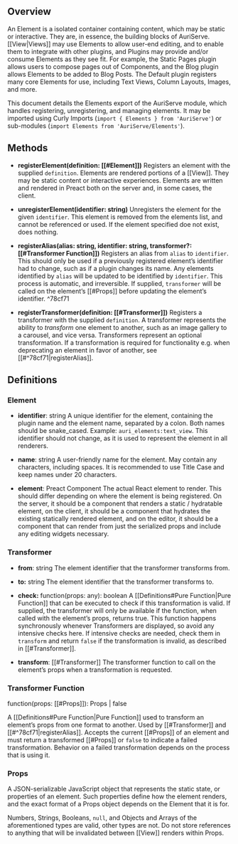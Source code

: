 ## Overview

An Element is a isolated container containing content, which may be static or interactive. They are, in essence, the building blocks of AuriServe. [[View|Views]] may use Elements to allow user-end editing, and to enable them to integrate with other plugins, and Plugins may provide and/or consume Elements as they see fit. For example, the Static Pages plugin allows users to compose pages out of Components, and the Blog plugin allows Elements to be added to Blog Posts. The Default plugin registers many core Elements for use, including Text Views, Column Layouts, Images, and more.

This document details the Elements export of the AuriServe module, which handles registering, unregistering, and managing elements. It may be imported using Curly Imports (`import { Elements } from 'AuriServe'`) or sub-modules (`import Elements from 'AuriServe/Elements'`).

## Methods

- **registerElement(definition: [[#Element]])**
	Registers an element with the supplied `definition`. Elements are rendered portions of a [[View]]. They may be static content or interactive experiences. Elements are written and rendered in Preact both on the server and, in some cases, the client.

- **unregisterElement(identifier: string)**
	Unregisters the element for the given `identifier`. This element is removed from the elements list, and cannot be referenced or used. If the element specified doe not exist, does nothing.

- **registerAlias(alias: string, identifier: string, transformer?: [[#Transformer Function]])**
	Registers an alias from `alias` to `identifier`. This should only be used if a previously registered element’s identifier had to change, such as if a plugin changes its name. Any elements identified by `alias` will be updated to be identified by `identifier`. This process is automatic, and irreversible.
	If supplied, `transformer` will be called on the element’s [[#Props]] before updating the element’s identifier. ^78cf71
	
- **registerTransformer(definition: [[#Transformer]])**
	Registers a transformer with the supplied `definition`. A transformer represents the ability to *transform* one element to another, such as an image gallery to a carousel, and vice versa. Transformers represent an optional transformation. If a transformation is required for functionality e.g. when deprecating an element in favor of another, see [[#^78cf71|registerAlias]].

## Definitions

### Element

- **identifier**:  string
	A unique identifier for the element, containing the plugin name and the element name, separated by a colon. Both names should be snake_cased. Example: `auri_elements:text_view`. This identifier should not change, as it is used to represent the element in all renderers.
	
- **name**:  string
	A user-friendly name for the element. May contain any characters, including spaces. It is recommended to use Title Case and keep names under 20 characters.

- **element**: Preact Component
	The actual React element to render. This should differ depending on where the element is being registered. On the server, it should be a component that renders a static / hydratable element, on the client, it should be a component that hydrates the existing statically rendered element, and on the editor, it should be a component that can render from just the serialized props and include any editing widgets necessary.

### Transformer

- **from**: string
	The element identifier that the transformer transforms from.

- **to:** string
	The element identifier that the transformer transforms to.

- **check:** function(props: any): boolean
	A [[Definitions#Pure Function|Pure Function]] that can be executed to check if this transformation is valid. If supplied, the transformer will only be available if the function, when called with the element’s props, returns true. This function happens synchronously whenever Transformers are displayed, so avoid any intensive checks here. If intensive checks are needed, check them in `transform` and return `false` if the transformation is invalid, as described in [[#Transformer]].
	
- **transform**: [[#Transformer]]
	The transformer function to call on the element’s props when a transformation is requested.

### Transformer Function

function(props: [[#Props]]): Props | false

A [[Definitions#Pure Function|Pure Function]] used to transform an element’s props from one format to another. Used by [[#Transformer]] and [[#^78cf71|registerAlias]]. Accepts the current [[#Props]] of an element and must return a transformed [[#Props]] or `false` to indicate a failed transformation. Behavior on a failed transformation depends on the process that is using it.

### Props

A JSON-serializable JavaScript object that represents the static state, or properties of an element. Such properties define how the element renders, and the exact format of a Props object depends on the Element that it is for.

Numbers, Strings, Booleans, `null`, and Objects and Arrays of the aforementioned types are valid, other types are not. Do not store references to anything that will be invalidated between [[View]] renders within Props.
